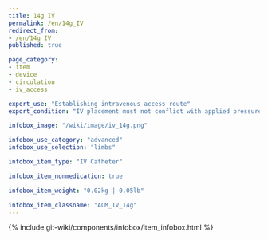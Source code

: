 ```yaml
---
title: 14g IV
permalink: /en/14g_IV
redirect_from:
- /en/14g IV
published: true

page_category:
- item
- device
- circulation
- iv_access

export_use: "Establishing intravenous access route"
export_condition: "IV placement must not conflict with applied pressure cuff"

infobox_image: "/wiki/image/iv_14g.png"

infobox_use_category: "advanced"
infobox_use_selection: "limbs"

infobox_item_type: "IV Catheter"

infobox_item_nonmedication: true

infobox_item_weight: "0.02kg | 0.05lb"

infobox_item_classname: "ACM_IV_14g"
---
```


{% include git-wiki/components/infobox/item_infobox.html %}